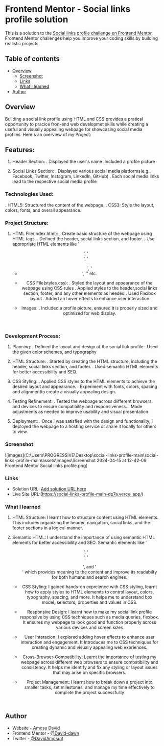 # Frontend Mentor - Social links profile solution

This is a solution to the [Social links profile challenge on Frontend Mentor](https://www.frontendmentor.io/challenges/social-links-profile-UG32l9m6dQ). Frontend Mentor challenges help you improve your coding skills by building realistic projects. 

## Table of contents

- [Overview](#overview)
  - [Screenshot](#screenshot)
  - [Links](#links)
  - [What I learned](#what-i-learned)
- [Author](#author)



## Overview
Building a social link profile using HTML and CSS provides a pratical opportunity to pracice fron-end web developmet skills while creating a useful and visually appealing webpage for showcasing social media profiles.
Here's an overview of my Project:
## Features:
1. Header Section:
. Displayed the user's name
.Included a profile picture

2. Social Links Section:
. Displayed various social media platforms(e.g., Facebook, Twitter, Instagram, LinkedIn, GitHub)
. Each social media links lead to the respective social media profile

### Technologies Used:
. HTML5: Structured the content of the webpage.
. CSS3: Style the layout, colors, fonts, and overall appearance.

### Project Structure:
1. HTML File(index.html):
. Create basic structure of the webpage using HTML tags.
. Defined the header, social links section, and footer.
. Use appropriate HTML elements like '<header>', '<nav>', '<ul>', '<li>', '<a>' etc.

2. CSS File(styles.css):
. Styled the layout and appearance of the webpage using CSS rules
. Applied styles to the header,social links section, footer, and any other elements as needed
. Used Flexbox layout
. Added an hover effects to enhance user interaction

3. Images:
. Included a profile picture, ensured it is properly sized and optimized for web display.

### Development Process:
1. Planning:
. Defined the layout and design of the social link profile
. Used the given color schemes, and typography

2. HTML Structure:
. Started by creating the HTML structure, including the header, social links section, and footer.
. Used semantic HTML elements for better accessibility and SEQ.

3. CSS Styling:
. Applied CSS styles to the HTML elements to achieve the desired layout and appearance.
. Experiment with fonts, colors, spacing and alignmentto create a visually appealing design.

4. Testing Refinement:
. Tested the webpage across diifferent browsers and devices to ensure compatibility and responsiveness.
. Made adjustments as needed to improve usability and visual presentation

5. Deployment:
. Once i was satisfied with the design and functionality, i deployed the webpage to a hosting service or share it locally for others to view.


### Screenshot

![images](C:\Users\PROGRESSIVE\Desktop\social-links-profile-main\social-links-profile-main\assets\images\Screenshot 2024-04-15 at 12-42-06 Frontend Mentor Social links profile.png)


### Links

- Solution URL: [Add solution URL here](https://your-solution-url.com)
- Live Site URL:(https://social-links-profile-main-dp7a.vercel.app/)




### What I learned
1. HTML Structure: I learnt how to structure content using HTML elements. This includes organizing the header, navigation, social links, and the footer sections in a logical manner.

2. Semantic HTML: I understand the importance of using semantic HTML elements for better accessibility and SEO. Semantic elements like '<header>', '<nav>', '<ul>', and '<footer>' which provides meaning to the content and improve its readabilty for both humans and search engines.

3. CSS Styling: I gained hands-on expreience with CSS styling, learnt how to apply styles to HTML elememts to control layout, colors, typography, spacing, and more. It helps me to understand box model, selectors, properties and values in CSS.

4. Responsive Design:
I learnt how to make my social link profile responsive by using CSS techniques such as media queries, flexbox. It ensures my webpage to look good and function properly across various devices and screen sizes

5. User Interacion: I explored adding hover effects to enhance user interaction and engagement. It Introduces me to CSS techniques for creating dynamic and visually appealing web expriences.

6. Cross-Browser-Compatibility: Learnt the importance of testing my webpage across different web browsers to ensure compatibility and consistency. It helps me identify and fix any styling or layout issues that may arise on specific browsers.

7. Project Management: I learnt how to break down a project into smaller tasks, set milestones, and manage my time effectively to complete the project successfullly




## Author
- Website - [Amosu David](https://web.facebook.com/profile.php?id=100075491629007)
- Frontend Mentor - [@David-dawn](https://www.frontendmentor.io/profile/David-dawn)
- Twitter - [@DavidAmosu3](https://x.com/DavidAmosu3?t=LJcwz3QLKb19vS9g9xTz_w&s=09)



